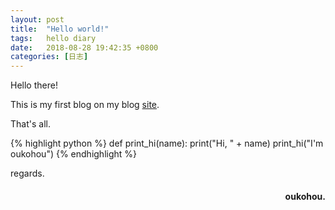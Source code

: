 ```yaml
---
layout: post
title:  "Hello world!"
tags:   hello diary
date:   2018-08-28 19:42:35 +0800
categories: [日志] 
---
```

Hello there!

This is my first blog on my blog [site](http://liunian.org/).

That's all.




{% highlight python %}
def print_hi(name):
   print("Hi, " + name)
print_hi("I'm oukohou")
{% endhighlight %}

regards.
<h4 align = "right">oukohou.</h4>


